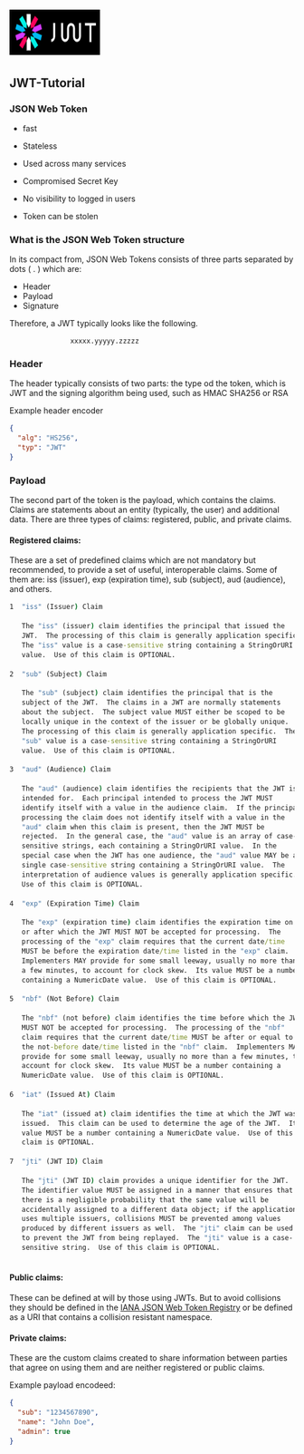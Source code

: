 # <img src="./image/logo.png" alt="JWT icon" width="160" height="80">

## JWT-Tutorial
### JSON Web Token

+ fast
+ Stateless
+ Used across many services

+ Compromised Secret Key
+ No visibility to logged in users
+ Token can be stolen

### What is the JSON Web Token structure

In its compact from, JSON Web Tokens consists of three parts separated by dots ( . ) which are:

* Header
* Payload 
* Signature

Therefore, a JWT typically looks like the following.

                   xxxxx.yyyyy.zzzzz


### Header
The header typically consists of two parts: the type od the token, which is JWT and the signing algorithm being used, such as HMAC SHA256 or RSA

Example header encoder

```json
{
  "alg": "HS256",
  "typ": "JWT"
}
```

### Payload 
The second part of the token is the payload, which contains the claims. Claims are statements about an entity (typically, the user) and additional data. There are three types of claims: registered, public, and private claims.

#### Registered claims: 

These are a set of predefined claims which are not mandatory but recommended, to provide a set of useful, interoperable claims. Some of them are: iss (issuer), exp (expiration time), sub (subject), aud (audience), and others.

```cmd
1  "iss" (Issuer) Claim

   The "iss" (issuer) claim identifies the principal that issued the
   JWT.  The processing of this claim is generally application specific.
   The "iss" value is a case-sensitive string containing a StringOrURI
   value.  Use of this claim is OPTIONAL.
 
2  "sub" (Subject) Claim

   The "sub" (subject) claim identifies the principal that is the
   subject of the JWT.  The claims in a JWT are normally statements
   about the subject.  The subject value MUST either be scoped to be
   locally unique in the context of the issuer or be globally unique.
   The processing of this claim is generally application specific.  The
   "sub" value is a case-sensitive string containing a StringOrURI
   value.  Use of this claim is OPTIONAL.
   
3  "aud" (Audience) Claim

   The "aud" (audience) claim identifies the recipients that the JWT is
   intended for.  Each principal intended to process the JWT MUST
   identify itself with a value in the audience claim.  If the principal
   processing the claim does not identify itself with a value in the
   "aud" claim when this claim is present, then the JWT MUST be
   rejected.  In the general case, the "aud" value is an array of case-
   sensitive strings, each containing a StringOrURI value.  In the
   special case when the JWT has one audience, the "aud" value MAY be a
   single case-sensitive string containing a StringOrURI value.  The
   interpretation of audience values is generally application specific.
   Use of this claim is OPTIONAL.
  
4  "exp" (Expiration Time) Claim

   The "exp" (expiration time) claim identifies the expiration time on
   or after which the JWT MUST NOT be accepted for processing.  The
   processing of the "exp" claim requires that the current date/time
   MUST be before the expiration date/time listed in the "exp" claim.
   Implementers MAY provide for some small leeway, usually no more than
   a few minutes, to account for clock skew.  Its value MUST be a number
   containing a NumericDate value.  Use of this claim is OPTIONAL.
   
5  "nbf" (Not Before) Claim

   The "nbf" (not before) claim identifies the time before which the JWT
   MUST NOT be accepted for processing.  The processing of the "nbf"
   claim requires that the current date/time MUST be after or equal to
   the not-before date/time listed in the "nbf" claim.  Implementers MAY
   provide for some small leeway, usually no more than a few minutes, to
   account for clock skew.  Its value MUST be a number containing a
   NumericDate value.  Use of this claim is OPTIONAL.
   
6  "iat" (Issued At) Claim

   The "iat" (issued at) claim identifies the time at which the JWT was
   issued.  This claim can be used to determine the age of the JWT.  Its
   value MUST be a number containing a NumericDate value.  Use of this
   claim is OPTIONAL.
   
7  "jti" (JWT ID) Claim

   The "jti" (JWT ID) claim provides a unique identifier for the JWT.
   The identifier value MUST be assigned in a manner that ensures that
   there is a negligible probability that the same value will be
   accidentally assigned to a different data object; if the application
   uses multiple issuers, collisions MUST be prevented among values
   produced by different issuers as well.  The "jti" claim can be used
   to prevent the JWT from being replayed.  The "jti" value is a case-
   sensitive string.  Use of this claim is OPTIONAL.
   
```
#### Public claims: 

These can be defined at will by those using JWTs. But to avoid collisions they should be defined in the [IANA JSON Web Token Registry](https://www.iana.org/assignments/jwt/jwt.xhtml) or be defined as a URI that contains a collision resistant namespace.

#### Private claims: 

These are the custom claims created to share information between parties that agree on using them and are neither registered or public claims.

Example payload encodeed:

```json
{
  "sub": "1234567890",
  "name": "John Doe",
  "admin": true
}
```


